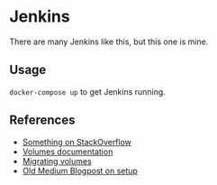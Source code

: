 # Jenkins

There are many Jenkins like this, but this one is mine.

## Usage

`docker-compose up` to get Jenkins running.

## References

* [Something on StackOverflow][1]
* [Volumes documentation][2]
* [Migrating volumes][3]
* [Old Medium Blogpost on setup][4]



 [1]: https://stackoverflow.com/questions/46167844/how-to-configure-a-dockerfile-and-docker-compose-for-jenkins
 [2]: https://docs.docker.com/storage/volumes/
 [3]: https://bobcares.com/blog/move-docker-container-to-another-host/
 [4]: https://medium.com/@Joachim8675309/jenkins-environment-using-docker-6a12603ebf9
